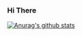 ### Hi There
[![Anurag's github stats](https://github-readme-stats.vercel.app/api?username=alifshelviano)](https://github.com/anuraghazra/github-readme-stats)
